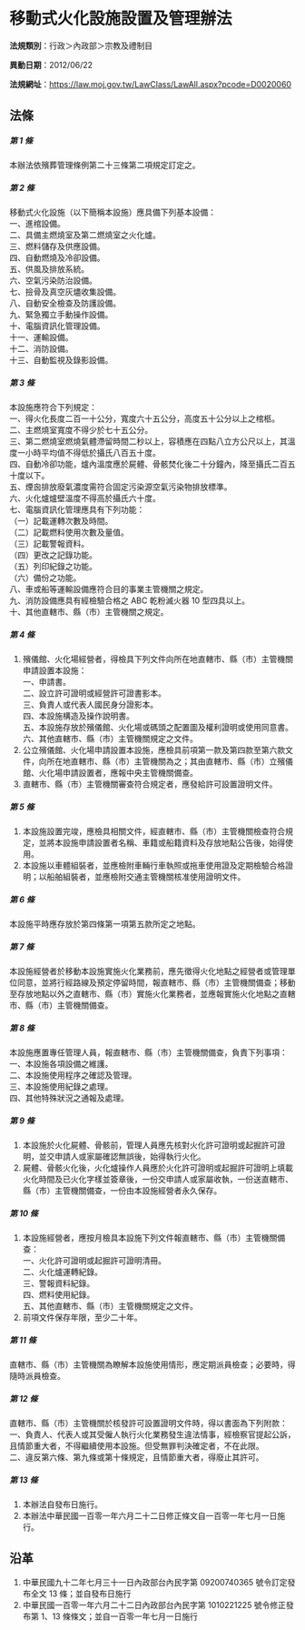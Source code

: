 # 移動式火化設施設置及管理辦法




**法規類別**：行政＞內政部＞宗教及禮制目

**異動日期**：2012/06/22  

**法規網址**：https://law.moj.gov.tw/LawClass/LawAll.aspx?pcode=D0020060



## 法條
##### 第 1 條
本辦法依殯葬管理條例第二十三條第二項規定訂定之。

##### 第 2 條
移動式火化設施（以下簡稱本設施）應具備下列基本設備：  
一、進棺設備。  
二、具備主燃燒室及第二燃燒室之火化爐。  
三、燃料儲存及供應設備。  
四、自動燃燒及冷卻設備。  
五、供風及排放系統。  
六、空氣污染防治設備。  
七、撿骨及真空灰燼收集設備。  
八、自動安全檢查及防護設備。  
九、緊急獨立手動操作設備。  
十、電腦資訊化管理設備。  
十一、運輸設備。  
十二、消防設備。  
十三、自動監視及錄影設備。

##### 第 3 條
本設施應符合下列規定：  
一、得火化長度二百一十公分，寬度六十五公分，高度五十公分以上之棺柩。  
二、主燃燒室寬度不得少於七十五公分。  
三、第二燃燒室燃燒氣體滯留時間二秒以上，容積應在四點八立方公尺以上，其溫度一小時平均值不得低於攝氏八百五十度。  
四、自動冷卻功能，爐內溫度應於屍體、骨骸焚化後二十分鐘內，降至攝氏二百五十度以下。  
五、煙囪排放廢氣濃度需符合固定污染源空氣污染物排放標準。  
六、火化爐爐壁溫度不得高於攝氏六十度。  
七、電腦資訊化管理應具有下列功能：  
（一）記載運轉次數及時間。  
（二）記載燃料使用次數及量值。  
（三）記載警報資料。  
（四）更改之記錄功能。  
（五）列印紀錄之功能。  
（六）備份之功能。  
八、車或船等運輸設備應符合目的事業主管機關之規定。  
九、消防設備應具有經檢驗合格之 ABC  乾粉滅火器 10 型四具以上。  
十、其他直轄市、縣（市）主管機關之規定。

##### 第 4 條
1. 殯儀館、火化場經營者，得檢具下列文件向所在地直轄市、縣（市）主管機關申請設置本設施：  
一、申請書。  
二、設立許可證明或經營許可證書影本。  
三、負責人或代表人國民身分證影本。  
四、本設施構造及操作說明書。  
五、本設施存放於殯儀館、火化場或碼頭之配置圖及權利證明或使用同意書。  
六、其他直轄市、縣（市）主管機關規定之文件。
1. 公立殯儀館、火化場申請設置本設施，應檢具前項第一款及第四款至第六款文件，向所在地直轄市、縣（市）主管機關為之；其由直轄市、縣（市）立殯儀館、火化場申請設置者，應報中央主管機關備查。
1. 直轄市、縣（市）主管機關審查符合規定者，應發給許可設置證明文件。

##### 第 5 條
1. 本設施設置完竣，應檢具相關文件，經直轄市、縣（市）主管機關檢查符合規定，並將本設施申請設置者名稱、車籍或船籍資料及存放地點公告後，始得使用。
1. 本設施以車體組裝者，並應檢附車輛行車執照或拖車使用證及定期檢驗合格證明；以船舶組裝者，並應檢附交通主管機關核准使用證明文件。

##### 第 6 條
本設施平時應存放於第四條第一項第五款所定之地點。

##### 第 7 條
本設施經營者於移動本設施實施火化業務前，應先徵得火化地點之經營者或管理單位同意，並將行經路線及預定停留時間，報直轄市、縣（市）主管機關備查；移動至存放地點以外之直轄市、縣（市）實施火化業務者，並應報實施火化地點之直轄市、縣（市）主管機關備查。

##### 第 8 條
本設施應置專任管理人員，報直轄市、縣（市）主管機關備查，負責下列事項：  
一、本設施各項設備之維護。  
二、本設施使用程序之確認及管理。  
三、本設施使用紀錄之處理。  
四、其他特殊狀況之通報及處理。

##### 第 9 條
1. 本設施於火化屍體、骨骸前，管理人員應先核對火化許可證明或起掘許可證明，並交申請人或家屬確認無誤後，始得執行火化。
1. 屍體、骨骸火化後，火化爐操作人員應於火化許可證明或起掘許可證明上填載火化時間及已火化字樣並簽章後，一份交申請人或家屬收執，一份送直轄市、縣（市）主管機關備查，一份由本設施經營者永久保存。

##### 第 10 條
1. 本設施經營者，應按月檢具本設施下列文件報直轄市、縣（市）主管機關備查：  
一、火化許可證明或起掘許可證明清冊。  
二、火化爐運轉紀錄。  
三、警報資料紀錄。  
四、燃料使用紀錄。  
五、其他直轄市、縣（市）主管機關規定之文件。
1. 前項文件保存年限，至少二十年。

##### 第 11 條
直轄市、縣（市）主管機關為瞭解本設施使用情形，應定期派員檢查；必要時，得隨時派員檢查。

##### 第 12 條
直轄市、縣（市）主管機關於核發許可設置證明文件時，得以書面為下列附款：  
一、負責人、代表人或其受僱人執行火化業務發生違法情事，經檢察官提起公訴，且情節重大者，不得繼續使用本設施。但受無罪判決確定者，不在此限。  
二、違反第六條、第九條或第十條規定，且情節重大者，得廢止其許可。

##### 第 13 條
1. 本辦法自發布日施行。
1. 本辦法中華民國一百零一年六月二十二日修正條文自一百零一年七月一日施行。

## 沿革
1. 中華民國九十二年七月三十一日內政部台內民字第 09200740365  號令訂定發布全文 13 條；並自發布日施行
1. 中華民國一百零一年六月二十二日內政部台內民字第 1010221225 號令修正發布第 1、13  條條文；並自一百零一年七月一日施行
